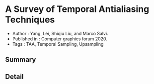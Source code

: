 # A Survey of Temporal Antialiasing Techniques
- Author : Yang, Lei, Shiqiu Liu, and Marco Salvi.  
- Published in : Computer graphics forum 2020.  
- Tags : TAA, Temporal Sampling, Upsampling

## Summary

## Detail



